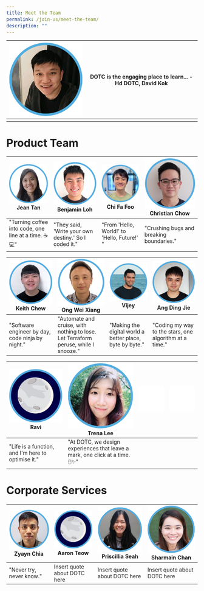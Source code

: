 ```yaml
---
title: Meet the Team
permalink: /join-us/meet-the-team/
description: ""
---
```

| ![Head DOTC David Kok](/images/Meet%20the%20Team/david-kok.png) | DOTC is the engaging place to learn... - Hd DOTC, David Kok | 
| -------- | -------- | 
|      |      | 



# Product Team

| ![Software Engineer Team Lead Jean Tan](/images/Meet%20the%20Team/jean-tan-swe.png)Jean Tan|![Software Engineer Benjamin Loh](/images/Meet%20the%20Team/benjamin-loh-swe.png) Benjamin Loh | ![Software Engineer Chi Fa Foo](/images/Meet%20the%20Team/foo-chi-fa-swe.png) Chi Fa Foo| ![Software Engineer Christian Chow](/images/Meet%20the%20Team/christian-chow-swe.png) Christian Chow
| -------- | -------- | -------- | -------- |
| "Turning coffee into code, one line at a time. ☕💻" | "They said, 'Write your own destiny.' So I coded it." | "From 'Hello, World!' to 'Hello, Future!' " |"Crushing bugs and breaking boundaries." |



|![Software Engineer Keith Chew](/images/Meet%20the%20Team/keith-chew-swe.png) Keith Chew | ![Software Engineer Ong Wei Xiang](/images/Meet%20the%20Team/ong-wei-xiang-swe.png) Ong Wei Xiang | ![Software Engineer Vijey](/images/Meet%20the%20Team/vijey-swe.png) Vijey| ![Software Engineer Ang Ding Jie](/images/Meet%20the%20Team/ang-ding-jie-swe.png) Ang Ding Jie|
| -------- | -------- | -------- | -------- |
| "Software engineer by day, code ninja by night." | "Automate and cruise, with nothing to lose. Let Terraform peruse, while I snooze." | "Making the digital world a better place, byte by byte." |"Coding my way to the stars, one algorithm at a time." |


| ![Software Engineer Ravi](/images/Meet%20the%20Team/moon-member.png) Ravi|![Trena Lee UX/UI Designer](/images/Meet%20the%20Team/trena-lee-designer.png) Trena Lee  | ![](/images/empty-space.png) | ![](/images/empty-space.png) |
| -------- | -------- | -------- |-------- |
| "Life is a function, and I'm here to optimise it."     | "At DOTC, we design experiences that leave a mark, one click at a time. 🖱️✨"    |     |

# Corporate Services

| ![Zyayn Chia Corporate Services Branch](/images/Meet%20the%20Team/zyayn-chia-corporate.png)Zyayn Chia | ![Aaron Teow Corporate Services Branch](/images/Meet%20the%20Team/moon-member.png)Aaron Teow| ![Priscillia Seah Corporate Services Branch](/images/Meet%20the%20Team/priscillia-seah-corporate.png)Priscillia Seah | ![Sharmain Chan Corporate Services Branch](/images/Meet%20the%20Team/sharmain-corporate.png)Sharmain Chan |
| -------- | -------- | -------- | -------- |
| "Never try, never know."     | Insert quote about DOTC here     | Insert quote about DOTC here    | Insert quote about DOTC here    |